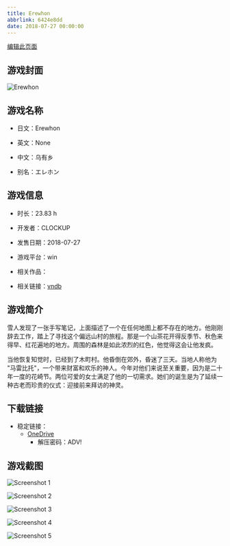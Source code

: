 ```yaml
---
title: Erewhon
abbrlink: 6424e8dd
date: 2018-07-27 00:00:00
---
```

[编辑此页面](https://github.com/ACG-3/ADV3-source/blob/main/source/_posts/games/Erewhon.md)

## 游戏封面

![Erewhon](https://pan.timero.xyz/d/onedrive/img_lib_001/Erewhon_cover.avif)


## 游戏名称

- 日文：Erewhon
- 英文：None
- 中文：乌有乡

- 别名：エレホン


## 游戏信息

- 时长：23.83 h
- 开发者：CLOCKUP
- 发售日期：2018-07-27
- 游戏平台：win
- 相关作品：

- 相关链接：[vndb](https://vndb.org/v22636)


## 游戏简介

雪人发现了一张手写笔记，上面描述了一个在任何地图上都不存在的地方。他刚刚辞去工作，踏上了寻找这个偏远山村的旅程。那是一个山茶花开得反季节、秋色来得早、红花遍地的地方。周围的森林是如此浓烈的红色，他觉得这会让他发疯。

当他恢复知觉时，已经到了木町村。他昏倒在郊外，昏迷了三天。当地人称他为 "马雷比托"，一个带来财富和欢乐的神人。今年对他们来说至关重要，因为是二十年一度的花崎节。两位可爱的女士满足了他的一切需求。她们的诞生是为了延续一种古老而珍贵的仪式：迎接前来拜访的神灵。




## 下载链接

- 稳定链接：
    - [OneDrive](https://pan.timero.xyz/onedrive/adv_lib_001/Erewhon)
        - 解压密码：ADV!



## 游戏截图


![Screenshot 1](https://pan.timero.xyz/d/onedrive/img_lib_001/Erewhon_Screenshot_1.avif)

![Screenshot 2](https://pan.timero.xyz/d/onedrive/img_lib_001/Erewhon_Screenshot_2.avif)

![Screenshot 3](https://pan.timero.xyz/d/onedrive/img_lib_001/Erewhon_Screenshot_3.avif)

![Screenshot 4](https://pan.timero.xyz/d/onedrive/img_lib_001/Erewhon_Screenshot_4.avif)

![Screenshot 5](https://pan.timero.xyz/d/onedrive/img_lib_001/Erewhon_Screenshot_5.avif)

